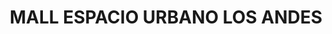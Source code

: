 ---
title: "MALL ESPACIO URBANO LOS ANDES"
url: /los-andes/mall-espacio-urbano-los-andes/
shop: centro comercial
---